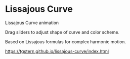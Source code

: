# Lissajous Curve

Lissajous Curve animation

Drag sliders to adjust shape of curve and color scheme.

Based on Lissajous formulas for complex harmonic motion.

https://tgstern.github.io/lissajous-curve/index.html
